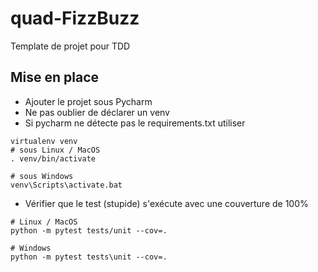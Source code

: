# quad-FizzBuzz
Template de projet pour TDD

## Mise en place
- Ajouter le projet sous Pycharm
- Ne pas oublier de déclarer un venv
- Si pycharm ne détecte pas le requirements.txt utiliser
```commandline
virtualenv venv
# sous Linux / MacOS
. venv/bin/activate

# sous Windows
venv\Scripts\activate.bat
```
- Vérifier que le test (stupide) s'exécute avec une couverture de 100%
```commandline
# Linux / MacOS
python -m pytest tests/unit --cov=.

# Windows
python -m pytest tests\unit --cov=.

```
